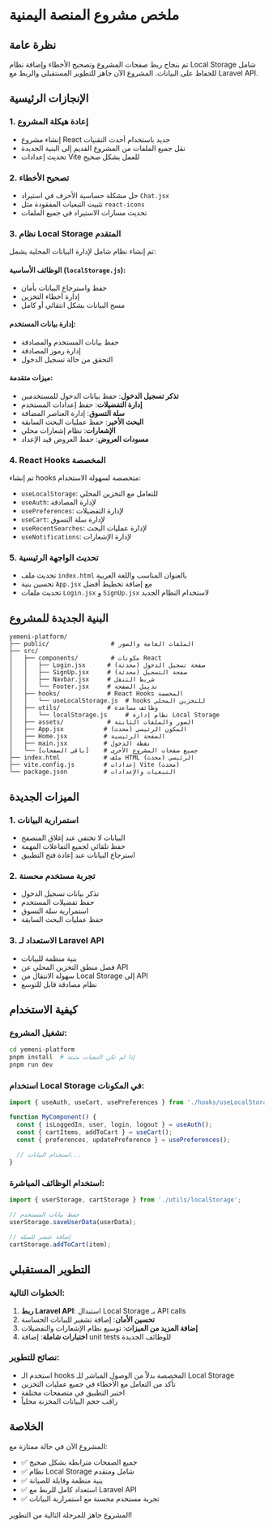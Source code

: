 # ملخص مشروع المنصة اليمنية

## نظرة عامة
تم بنجاح ربط صفحات المشروع وتصحيح الأخطاء وإضافة نظام Local Storage شامل للحفاظ على البيانات. المشروع الآن جاهز للتطوير المستقبلي والربط مع Laravel API.

## الإنجازات الرئيسية

### 1. إعادة هيكلة المشروع
- إنشاء مشروع React جديد باستخدام أحدث التقنيات
- نقل جميع الملفات من المشروع القديم إلى البنية الجديدة
- تحديث إعدادات Vite للعمل بشكل صحيح

### 2. تصحيح الأخطاء
- حل مشكلة حساسية الأحرف في استيراد `Chat.jsx`
- تثبيت التبعيات المفقودة مثل `react-icons`
- تحديث مسارات الاستيراد في جميع الملفات

### 3. نظام Local Storage المتقدم
تم إنشاء نظام شامل لإدارة البيانات المحلية يشمل:

#### الوظائف الأساسية (`localStorage.js`):
- حفظ واسترجاع البيانات بأمان
- إدارة أخطاء التخزين
- مسح البيانات بشكل انتقائي أو كامل

#### إدارة بيانات المستخدم:
- حفظ بيانات المستخدم والمصادقة
- إدارة رموز المصادقة
- التحقق من حالة تسجيل الدخول

#### ميزات متقدمة:
- **تذكر تسجيل الدخول**: حفظ بيانات الدخول للمستخدمين
- **إدارة التفضيلات**: حفظ إعدادات المستخدم
- **سلة التسوق**: إدارة العناصر المضافة
- **البحث الأخير**: حفظ عمليات البحث السابقة
- **الإشعارات**: نظام إشعارات محلي
- **مسودات العروض**: حفظ العروض قيد الإعداد

### 4. React Hooks المخصصة
تم إنشاء hooks متخصصة لسهولة الاستخدام:
- `useLocalStorage`: للتعامل مع التخزين المحلي
- `useAuth`: لإدارة المصادقة
- `usePreferences`: لإدارة التفضيلات
- `useCart`: لإدارة سلة التسوق
- `useRecentSearches`: لإدارة عمليات البحث
- `useNotifications`: لإدارة الإشعارات

### 5. تحديث الواجهة الرئيسية
- تحديث ملف `index.html` بالعنوان المناسب واللغة العربية
- تحسين بنية `App.jsx` مع إضافة تخطيط أفضل
- تحديث ملفات `Login.jsx` و `SignUp.jsx` لاستخدام النظام الجديد

## البنية الجديدة للمشروع

```
yemeni-platform/
├── public/                 # الملفات العامة والصور
├── src/
│   ├── components/         # مكونات React
│   │   ├── Login.jsx      # صفحة تسجيل الدخول (محدثة)
│   │   ├── SignUp.jsx     # صفحة التسجيل (محدثة)
│   │   ├── Navbar.jsx     # شريط التنقل
│   │   └── Footer.jsx     # تذييل الصفحة
│   ├── hooks/             # React Hooks المخصصة
│   │   └── useLocalStorage.js  # hooks للتخزين المحلي
│   ├── utils/             # وظائف مساعدة
│   │   └── localStorage.js     # نظام إدارة Local Storage
│   ├── assets/            # الصور والملفات الثابتة
│   ├── App.jsx           # المكون الرئيسي (محدث)
│   ├── Home.jsx          # الصفحة الرئيسية
│   ├── main.jsx          # نقطة الدخول
│   └── [باقي الصفحات]    # جميع صفحات المشروع الأخرى
├── index.html            # ملف HTML الرئيسي (محدث)
├── vite.config.js        # إعدادات Vite (محدث)
└── package.json          # التبعيات والإعدادات
```

## الميزات الجديدة

### 1. استمرارية البيانات
- البيانات لا تختفي عند إغلاق المتصفح
- حفظ تلقائي لجميع التفاعلات المهمة
- استرجاع البيانات عند إعادة فتح التطبيق

### 2. تجربة مستخدم محسنة
- تذكر بيانات تسجيل الدخول
- حفظ تفضيلات المستخدم
- استمرارية سلة التسوق
- حفظ عمليات البحث السابقة

### 3. الاستعداد لـ Laravel API
- بنية منظمة للبيانات
- فصل منطق التخزين المحلي عن API
- سهولة الانتقال من Local Storage إلى API
- نظام مصادقة قابل للتوسع

## كيفية الاستخدام

### تشغيل المشروع:
```bash
cd yemeni-platform
pnpm install  # إذا لم تكن التبعيات مثبتة
pnpm run dev
```

### استخدام Local Storage في المكونات:
```javascript
import { useAuth, useCart, usePreferences } from './hooks/useLocalStorage';

function MyComponent() {
  const { isLoggedIn, user, login, logout } = useAuth();
  const { cartItems, addToCart } = useCart();
  const { preferences, updatePreference } = usePreferences();
  
  // استخدام البيانات...
}
```

### استخدام الوظائف المباشرة:
```javascript
import { userStorage, cartStorage } from './utils/localStorage';

// حفظ بيانات المستخدم
userStorage.saveUserData(userData);

// إضافة عنصر للسلة
cartStorage.addToCart(item);
```

## التطوير المستقبلي

### الخطوات التالية:
1. **ربط Laravel API**: استبدال Local Storage بـ API calls
2. **تحسين الأمان**: إضافة تشفير للبيانات الحساسة
3. **إضافة المزيد من الميزات**: توسيع نظام الإشعارات والتفضيلات
4. **اختبارات شاملة**: إضافة unit tests للوظائف الجديدة

### نصائح للتطوير:
- استخدم الـ hooks المخصصة بدلاً من الوصول المباشر للـ Local Storage
- تأكد من التعامل مع الأخطاء في جميع عمليات التخزين
- اختبر التطبيق في متصفحات مختلفة
- راقب حجم البيانات المخزنة محلياً

## الخلاصة
المشروع الآن في حالة ممتازة مع:
- ✅ جميع الصفحات مترابطة بشكل صحيح
- ✅ نظام Local Storage شامل ومتقدم
- ✅ بنية منظمة وقابلة للصيانة
- ✅ استعداد كامل للربط مع Laravel API
- ✅ تجربة مستخدم محسنة مع استمرارية البيانات

المشروع جاهز للمرحلة التالية من التطوير!

